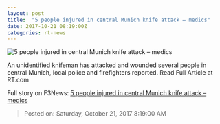 ```yaml
---
layout: post
title:  "5 people injured in central Munich knife attack – medics"
date: 2017-10-21 08:19:00Z
categories: rt-news
---
```


![5 people injured in central Munich knife attack – medics](https://cdni.rt.com/files/2017.10/article/59eb08a8fc7e93e02d8b4569.jpg)

An unidentified knifeman has attacked and wounded several people in central Munich, local police and firefighters reported. Read Full Article at RT.com


Full story on F3News: [5 people injured in central Munich knife attack – medics](http://www.f3nws.com/n/hrf4k)

> Posted on: Saturday, October 21, 2017 8:19:00 AM
